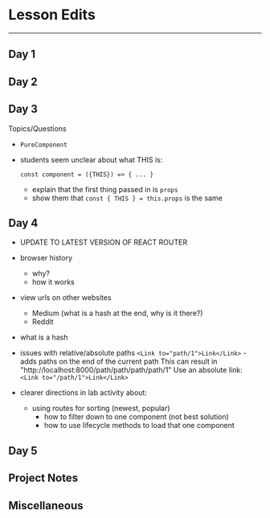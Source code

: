 # Lesson Edits
----

## Day 1

## Day 2

## Day 3

Topics/Questions

- `PureComponent`

- students seem unclear about what THIS is:

  `const component = ({THIS}) => { ... }`

  - explain that the first thing passed in is `props`
  - show them that `const { THIS } = this.props` is the same

## Day 4

- UPDATE TO LATEST VERSION OF REACT ROUTER

- browser history
  - why?
  - how it works

- view urls on other websites
  - Medium (what is a hash at the end, why is it there?)
  - Reddit

- what is a hash

- issues with relative/absolute paths
`<Link to="path/1">Link</Link>` - adds paths on the end of the current path
This can result in "http://localhost:8000/path/path/path/path/1"
Use an absolute link: `<Link to="/path/1">Link</Link>`

- clearer directions in lab activity about:
  - using routes for sorting (newest, popular)
    - how to filter down to one component (not best solution)
    - how to use lifecycle methods to load that one component

## Day 5

## Project Notes

## Miscellaneous
